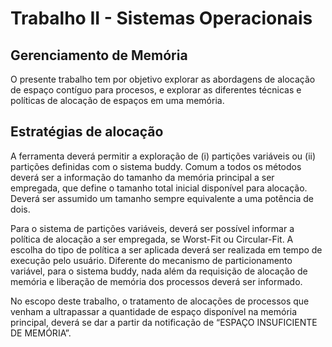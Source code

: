 # Trabalho II - Sistemas Operacionais
## Gerenciamento de Memória

O presente trabalho tem por objetivo explorar as abordagens de alocação de espaço contíguo para procesos, e explorar as diferentes técnicas e políticas de alocação de espaços em uma memória.

## Estratégias de alocação

A ferramenta deverá permitir a exploração de (i) partições variáveis ou (ii) partições definidas com o sistema buddy. Comum a todos os métodos deverá ser a informação do tamanho da memória principal a ser empregada, que define o tamanho total inicial disponível para alocação. Deverá ser assumido um tamanho
sempre equivalente a uma potência de dois.

Para o sistema de partições variáveis, deverá ser possível informar a política de alocação a ser empregada, se Worst-Fit ou Circular-Fit. A escolha do tipo de política a ser aplicada deverá ser realizada em tempo de execução pelo usuário. Diferente do mecanismo de particionamento variável, para o sistema buddy,
nada além da requisição de alocação de memória e liberação de memória dos processos deverá ser informado.

No escopo deste trabalho, o tratamento de alocações de processos que venham a ultrapassar a quantidade de espaço disponível na memória principal, deverá se dar a partir da notificação de “ESPAÇO
INSUFICIENTE DE MEMÓRIA”.